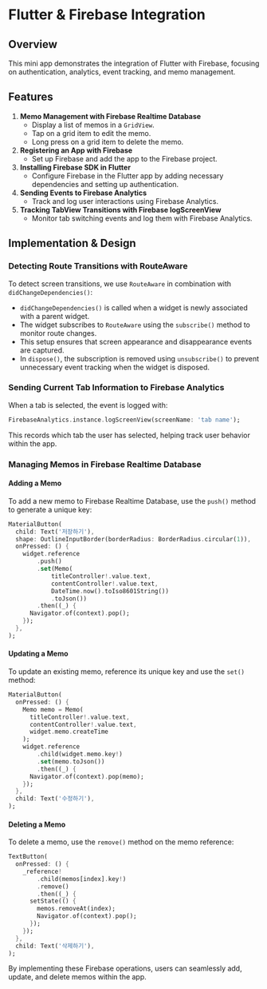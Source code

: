 # Flutter & Firebase Integration

## Overview

This mini app demonstrates the integration of Flutter with Firebase, focusing on authentication, analytics, event tracking, and memo management.

## Features

1. **Memo Management with Firebase Realtime Database**
   - Display a list of memos in a `GridView`.
   - Tap on a grid item to edit the memo.
   - Long press on a grid item to delete the memo.
2. **Registering an App with Firebase**
   - Set up Firebase and add the app to the Firebase project.
3. **Installing Firebase SDK in Flutter**
   - Configure Firebase in the Flutter app by adding necessary dependencies and setting up authentication.
4. **Sending Events to Firebase Analytics**
   - Track and log user interactions using Firebase Analytics.
5. **Tracking TabView Transitions with Firebase logScreenView**
   - Monitor tab switching events and log them with Firebase Analytics.

## Implementation & Design

### Detecting Route Transitions with RouteAware

To detect screen transitions, we use `RouteAware` in combination with `didChangeDependencies()`:

- `didChangeDependencies()` is called when a widget is newly associated with a parent widget.
- The widget subscribes to `RouteAware` using the `subscribe()` method to monitor route changes.
- This setup ensures that screen appearance and disappearance events are captured.
- In `dispose()`, the subscription is removed using `unsubscribe()` to prevent unnecessary event tracking when the widget is disposed.

### Sending Current Tab Information to Firebase Analytics

When a tab is selected, the event is logged with:

```dart
FirebaseAnalytics.instance.logScreenView(screenName: 'tab name');
```

This records which tab the user has selected, helping track user behavior within the app.

### Managing Memos in Firebase Realtime Database

#### Adding a Memo
To add a new memo to Firebase Realtime Database, use the `push()` method to generate a unique key:

```dart
MaterialButton(
  child: Text('저장하기'),
  shape: OutlineInputBorder(borderRadius: BorderRadius.circular(1)),
  onPressed: () {
    widget.reference
        .push()
        .set(Memo(
            titleController!.value.text,
            contentController!.value.text,
            DateTime.now().toIso8601String())
            .toJson())
        .then((_) {
      Navigator.of(context).pop();
    });
  },
);
```

#### Updating a Memo
To update an existing memo, reference its unique key and use the `set()` method:

```dart
MaterialButton(
  onPressed: () {
    Memo memo = Memo(
      titleController!.value.text,
      contentController!.value.text, 
      widget.memo.createTime
    );
    widget.reference
        .child(widget.memo.key!)
        .set(memo.toJson())
        .then((_) {
      Navigator.of(context).pop(memo);
    });
  },
  child: Text('수정하기'),
);
```

#### Deleting a Memo
To delete a memo, use the `remove()` method on the memo reference:

```dart
TextButton(
  onPressed: () {
    _reference!
        .child(memos[index].key!)
        .remove()
        .then((_) {
      setState(() {
        memos.removeAt(index);
        Navigator.of(context).pop();
      });
    });
  },
  child: Text('삭제하기'),
);
```

By implementing these Firebase operations, users can seamlessly add, update, and delete memos within the app.

